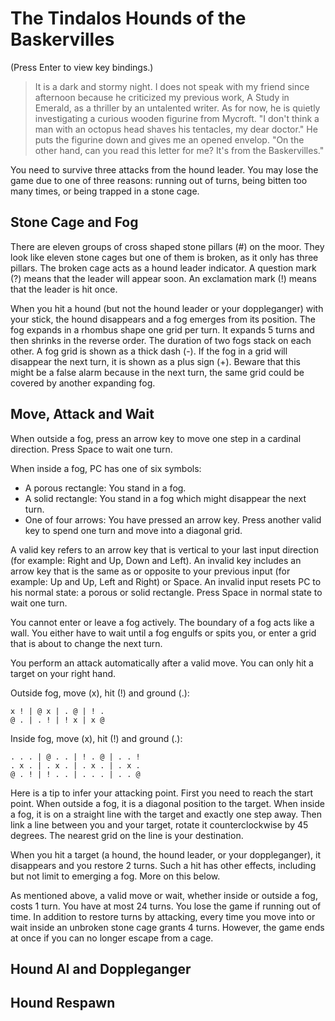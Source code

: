 # The Tindalos Hounds of the Baskervilles

(Press Enter to view key bindings.)

> It is a dark and stormy night. I does not speak with my friend since afternoon because he criticized my previous work, A Study in Emerald, as a thriller by an untalented writer. As for now, he is quietly investigating a curious wooden figurine from Mycroft. "I don't think a man with an octopus head shaves his tentacles, my dear doctor." He puts the figurine down and gives me an opened envelop. "On the other hand, can you read this letter for me? It's from the Baskervilles."

You need to survive three attacks from the hound leader. You may lose the game due to one of three reasons: running out of turns, being bitten too many times, or being trapped in a stone cage.

## Stone Cage and Fog

There are eleven groups of cross shaped stone pillars (#) on the moor. They look like eleven stone cages but one of them is broken, as it only has three pillars. The broken cage acts as a hound leader indicator. A question mark (?) means that the leader will appear soon. An exclamation mark (!) means that the leader is hit once.

When you hit a hound (but not the hound leader or your doppleganger) with your stick, the hound disappears and a fog emerges from its position. The fog expands in a rhombus shape one grid per turn. It expands 5 turns and then shrinks in the reverse order. The duration of two fogs stack on each other. A fog grid is shown as a thick dash (-). If the fog in a grid will disappear the next turn, it is shown as a plus sign (+). Beware that this might be a false alarm because in the next turn, the same grid could be covered by another expanding fog.

## Move, Attack and Wait

When outside a fog, press an arrow key to move one step in a cardinal direction. Press Space to wait one turn.

When inside a fog, PC has one of six symbols:

* A porous rectangle: You stand in a fog.
* A solid rectangle: You stand in a fog which might disappear the next turn.
* One of four arrows: You have pressed an arrow key. Press another valid key to spend one turn and move into a diagonal grid.

A valid key refers to an arrow key that is vertical to your last input direction (for example: Right and Up, Down and Left). An invalid key includes an arrow key that is the same as or opposite to your previous input (for example: Up and Up, Left and Right) or Space. An invalid input resets PC to his normal state: a porous or solid rectangle. Press Space in normal state to wait one turn.

You cannot enter or leave a fog actively. The boundary of a fog acts like a wall. You either have to wait until a fog engulfs or spits you, or enter a grid that is about to change the next turn.

You perform an attack automatically after a valid move. You can only hit a target on your right hand.

Outside fog, move (x), hit (!) and ground (.):

    x ! | @ x | . @ | ! .
    @ . | . ! | ! x | x @

Inside fog, move (x), hit (!) and ground (.):

    . . . | @ . . | ! . @ | . . !
    . x . | . x . | . x . | . x .
    @ . ! | ! . . | . . . | . . @

Here is a tip to infer your attacking point. First you need to reach the start point. When outside a fog, it is a diagonal position to the target. When inside a fog, it is on a straight line with the target and exactly one step away. Then link a line between you and your target, rotate it counterclockwise by 45 degrees. The nearest grid on the line is your destination.

When you hit a target (a hound, the hound leader, or your doppleganger), it disappears and you restore 2 turns. Such a hit has other effects, including but not limit to emerging a fog. More on this below.

As mentioned above, a valid move or wait, whether inside or outside a fog, costs 1 turn. You have at most 24 turns. You lose the game if running out of time. In addition to restore turns by attacking, every time you move into or wait inside an unbroken stone cage grants 4 turns. However, the game ends at once if you can no longer escape from a cage.

## Hound AI and Doppleganger



## Hound Respawn


